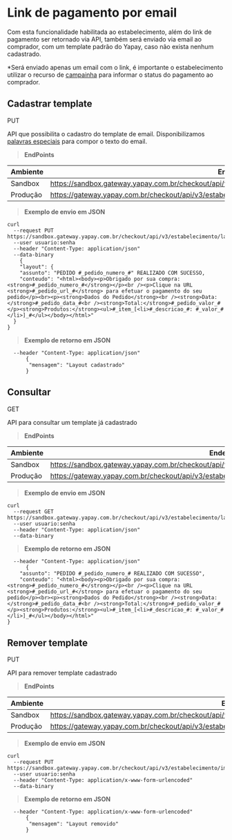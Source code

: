 # Link de pagamento por email

Com esta funcionalidade habilitada ao estabelecimento, além do link de pagamento ser retornado via API, também será enviado via email ao comprador, com um template padrão do Yapay, caso não exista nenhum cadastrado.

*Será enviado apenas um email com o link, é importante o estabelecimento utilizar o recurso de [campainha](notificacao-comum.md) para informar o status do pagamento ao comprador.


## Cadastrar template

<span class="post">PUT</span>

API que possibilita o cadastro do template de email.
Disponibilizamos [palavras especiais](palavras-email.md) para compor o texto do email.

> **EndPoints**

Ambiente | Endereço
-------- | ---------
Sandbox  |https://sandbox.gateway.yapay.com.br/checkout/api/v3/estabelecimento/layout/«codigoEstabelecimento»/inclui
Produção |https://gateway.yapay.com.br/checkout/api/v3/estabelecimento/layout/«codigoEstabelecimento»/inclui


> **Exemplo de envio em JSON**

```curl
curl
  --request PUT https://sandbox.gateway.yapay.com.br/checkout/api/v3/estabelecimento/layout/100000000000/inclui
  --user usuario:senha 
  --header "Content-Type: application/json"
  --data-binary
    {
    "layout": {
    "assunto": "PEDIDO #_pedido_numero_#" REALIZADO COM SUCESSO,
    "conteudo": "<html><body><p>Obrigado por sua compra: <strong>#_pedido_numero_#</strong></p><br /><p>Clique na URL <strong>#_pedido_url_#</strong> para efetuar o pagamento do seu pedido</p><br><p><strong>Dados do Pedido</strong><br /><strong>Data: </strong>#_pedido_data_#<br /><strong>Total:</strong>#_pedido_valor_#</p><strong>Produtos:</strong><ul>#_item_[<li>#_descricao_#: #_valor_#</li>]_#</ul></body></html>"
  }
}
```

> **Exemplo de retorno em JSON**

```curl
  --header "Content-Type: application/json"
      {
       "mensagem": "Layout cadastrado"
      }
```

## Consultar

<span class="post">GET</span>

API para consultar um template já cadastrado

> **EndPoints**

Ambiente | Endereço
-------- | ---------
Sandbox  |https://sandbox.gateway.yapay.com.br/checkout/api/v3/estabelecimento/layout/«codigoEstabelecimento»/
Produção |https://gateway.yapay.com.br/checkout/api/v3/estabelecimento/layout/«codigoEstabelecimento»/


> **Exemplo de envio em JSON**

```curl
curl
  --request GET https://sandbox.gateway.yapay.com.br/checkout/api/v3/estabelecimento/layout/100000000000/
  --user usuario:senha 
  --header "Content-Type: application/json"
  --data-binary
```

> **Exemplo de retorno em JSON**

```curl
  --header "Content-Type: application/json"
      {
    "assunto": "PEDIDO #_pedido_numero_# REALIZADO COM SUCESSO",
    "conteudo": "<html><body><p>Obrigado por sua compra: <strong>#_pedido_numero_#</strong></p><br /><p>Clique na URL <strong>#_pedido_url_#</strong> para efetuar o pagamento do seu pedido</p><br><p><strong>Dados do Pedido</strong><br /><strong>Data: </strong>#_pedido_data_#<br /><strong>Total:</strong>#_pedido_valor_#</p><strong>Produtos:</strong><ul>#_item_[<li>#_descricao_#: #_valor_#</li>]_#</ul></body></html>"
}
```

## Remover template

<span class="post">PUT</span>

API para remover template cadastrado

> **EndPoints**

Ambiente | Endereço
-------- | ---------
Sandbox  |https://sandbox.gateway.yapay.com.br/checkout/api/v3/estabelecimento/layout/«codigoEstabelecimento»/remove
Produção |https://gateway.yapay.com.br/checkout/api/v3/estabelecimento/layout/«codigoEstabelecimento»/remove


> **Exemplo de envio em JSON**

```curl
curl
  --request PUT https://sandbox.gateway.yapay.com.br/checkout/api/v3/estabelecimento/imagem/100000000000/remove
  --user usuario:senha 
  --header "Content-Type: application/x-www-form-urlencoded"
  --data-binary
```

> **Exemplo de retorno em JSON**

```curl
  --header "Content-Type: application/x-www-form-urlencoded"
      {
       "mensagem": "Layout removido"
      }
```
